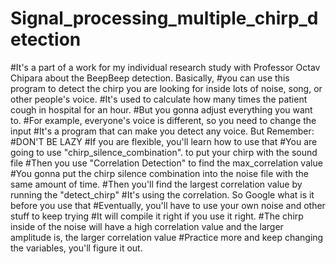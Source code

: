 # Signal_processing_multiple_chirp_detection
#It's a part of a work for my individual research study with Professor Octav Chipara about the BeepBeep detection. Basically,
#you can use this program to detect the chirp you are looking for inside lots of noise, song, or other people's voice. 
#It's used to calculate how many times the patient cough in hospital for an hour.
#But you gonna adjust everything you want to.
#For example, everyone's voice is different, so you need to change the input
#It's a program that can make you detect any voice. But Remember:
#DON'T BE LAZY
#If you are flexible, you'll learn how to use that
#You are going to use "chirp_silence_combination". to put your chirp with the sound file
#Then you use "Correlation Detection" to find the max_correlation value
#You gonna put the chirp silence combination into the noise file with the same amount of time.
#Then you'll find the largest correlation value by running the "detect_chirp"
#It's using the correlation. So Google what is it before you use that
#Eventually, you'll have to use your own noise and other stuff to keep trying
#It will compile it right if you use it right.
#The chirp inside of the noise will have a high correlation value and the larger amplitude is, the larger correlation value
#Practice more and keep changing the variables, you'll figure it out.

